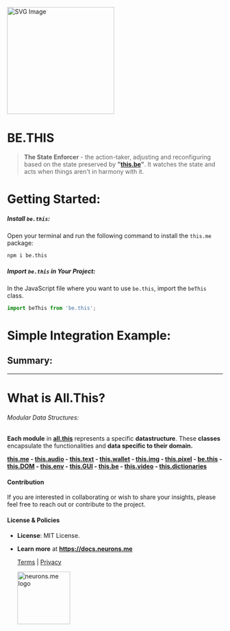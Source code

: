 <img src="https://docs.neurons.me/media/all-this/webP/be.this.webp" alt="SVG Image" width="250" height="250">

# BE.THIS 
> **The State Enforcer** - the action-taker, adjusting and reconfiguring based on the state preserved by **"[this.be](https://docs.neurons.me/this.be/index.html)"**. It watches the state and acts when things aren't in harmony with it.

# Getting Started:
##### **Install `be.this`:**
Open your terminal and run the following command to install the `this.me` package:

```bash
npm i be.this
```

##### **Import `be.this` in Your Project:**
In the JavaScript file where you want to use `be.this`, import the `beThis` class.

```js
import beThis from 'be.this';
```

# Simple Integration Example:
## Summary:

-----------
# What is All.This?

###### Modular Data Structures:

**Each module** in **[all.this](https://neurons.me/all-this)** represents a specific **datastructure**. These **classes** encapsulate the functionalities and **data specific to their domain.**

**[this.me](https://docs.neurons.me/this.me/index.html)  - [this.audio](https://docs.neurons.me/this.audio/index.html) - [this.text](https://docs.neurons.me/this.text/index.html) - [this.wallet](https://docs.neurons.me/this.wallet/index.html) - [this.img](https://docs.neurons.me/this.img/index.html) - [this.pixel](https://docs.neurons.me/this.pixel/index.html) - [be.this](https://docs.neurons.me/be.this/index.html) - [this.DOM](https://docs.neurons.me/this.DOM/index.html) - [this.env](https://docs.neurons.me/this.env/index.html) - [this.GUI](https://docs.neurons.me/this.GUI/index.html) - [this.be](https://docs.neurons.me/this.be/index.html) - [this.video](https://docs.neurons.me/this.video/index.html) - [this.dictionaries](https://docs.neurons.me/this.dictionaries/index.html)** 

#### Contribution
If you are interested in collaborating or wish to share your insights, please feel free to reach out or contribute to the project.

#### License & Policies
- **License**: MIT License.
- **Learn more** at **https://docs.neurons.me**

  [Terms](https://docs.neurons.me/terms-and-conditions) | [Privacy](https://docs.neurons.me/privacy-policy)

  <img src="https://docs.neurons.me/neurons.me.webp" alt="neurons.me logo" width="123" height="123">